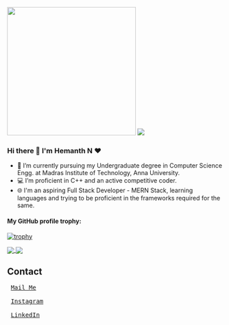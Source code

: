 <img src="https://media.giphy.com/media/p4NLw3I4U0idi/giphy.gif" width="300">
<a href="https://github.com/Chanchal1603/github-visitors-counter">
    <img src="https://komarev.com/ghpvc/?username=hemanth-07-11&style=plastic">
</a>

### Hi there 👋 I'm Hemanth N ❤


- 🔭 I’m currently pursuing my Undergraduate degree in Computer Science Engg. at Madras Institute of Technology, Anna University.
- 💻 I’m proficient in C++ and an active competitive coder.
- 🌐 I'm an aspiring Full Stack Developer - MERN Stack, learning languages and trying to be proficient in the frameworks required for the same.




#### My GitHub profile trophy:
[![trophy](https://github-profile-trophy.vercel.app/?username=hemanth-07-11)](https://github.com/ryo-ma/github-profile-trophy)

<a href="https://github.com/hemanth-07-11">
  <img align="center" src="https://github-readme-stats.vercel.app/api/top-langs/?username=hemanth-07-11&hide=css,html&layout=compact" />
</a>
<a href="https://github.com/hemanth-07-11">
  <img align="center" src="https://github-readme-stats.vercel.app/api?username=hemanth-07-11&show_icons=true&hide=issues,contribs" />
</a>


## Contact
<pre>
 <a href="mailto:hemanthnov2001@gmail.com">Mail Me</a><br>
 <a href="">Instagram</a><br>
 <a href="https://www.linkedin.com/in/hemanth-n-2001/">LinkedIn</a><br>
</pre>

